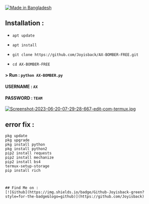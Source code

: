 <p align="left"> 
 <a href="#"><img title="Made in Bangladesh" src="https://img.shields.io/badge/MADE%20IN-BANGLADESH-green?colorA=%23ff0000&colorB=%23017e40&style=for-the-badge"></a>

  ## Installation : 

  

 * `apt update` 

 * `apt install ` 

 * `git clone https://github.com/Joyisback/AX-BOMBER-FREE.git` 

 * `cd AX-BOMBER-FREE` 

  

 #### > Run : `python AX-BOMBER.py` 

  

 #### USERNAME : `AX` 

 #### PASSWORD : `TEAM`

[![Screenshot-2023-06-20-07-29-28-667-edit-com-termux.jpg](https://i.postimg.cc/QCQG06dQ/Screenshot-2023-06-20-07-29-28-667-edit-com-termux.jpg)](https://postimg.cc/RJZD0Lfh)

## error fix : 
 ``` 
pkg update
pkg upgrade
pkg install python
pkg install python2
pip2 install requests
pip2 install mechanize
pip2 install bs4
termux-setup-storage
pip install rich



## Find Me on : 
 [![Github](https://img.shields.io/badge/Github-Joyisback-green?style=for-the-badge&logo=github)](https://github.com/Joyisback) 

